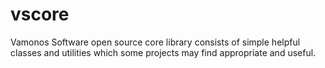 vscore
======

Vamonos Software open source core library consists of simple helpful classes and utilities which some projects may find appropriate and useful.